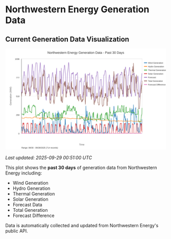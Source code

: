 # Northwestern Energy Generation Data

## Current Generation Data Visualization

![Northwestern Energy Generation Data](images/nwe_generation_plot.svg)

*Last updated: 2025-09-29 00:51:00 UTC*

This plot shows the **past 30 days** of generation data from Northwestern Energy including:
- Wind Generation
- Hydro Generation  
- Thermal Generation
- Solar Generation
- Forecast Data
- Total Generation
- Forecast Difference

Data is automatically collected and updated from Northwestern Energy's public API.

